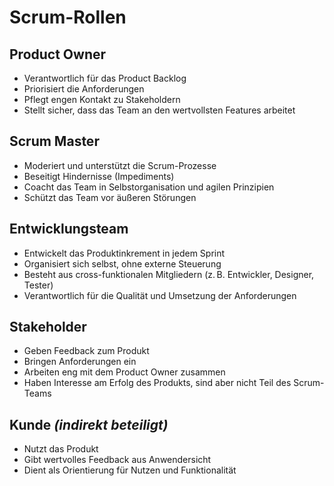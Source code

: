 # Scrum-Rollen

## Product Owner
- Verantwortlich für das Product Backlog
- Priorisiert die Anforderungen
- Pflegt engen Kontakt zu Stakeholdern
- Stellt sicher, dass das Team an den wertvollsten Features arbeitet

## Scrum Master
- Moderiert und unterstützt die Scrum-Prozesse
- Beseitigt Hindernisse (Impediments)
- Coacht das Team in Selbstorganisation und agilen Prinzipien
- Schützt das Team vor äußeren Störungen

## Entwicklungsteam
- Entwickelt das Produktinkrement in jedem Sprint
- Organisiert sich selbst, ohne externe Steuerung
- Besteht aus cross-funktionalen Mitgliedern (z. B. Entwickler, Designer, Tester)
- Verantwortlich für die Qualität und Umsetzung der Anforderungen

## Stakeholder
- Geben Feedback zum Produkt
- Bringen Anforderungen ein
- Arbeiten eng mit dem Product Owner zusammen
- Haben Interesse am Erfolg des Produkts, sind aber nicht Teil des Scrum-Teams

## Kunde *(indirekt beteiligt)*
- Nutzt das Produkt
- Gibt wertvolles Feedback aus Anwendersicht
- Dient als Orientierung für Nutzen und Funktionalität
